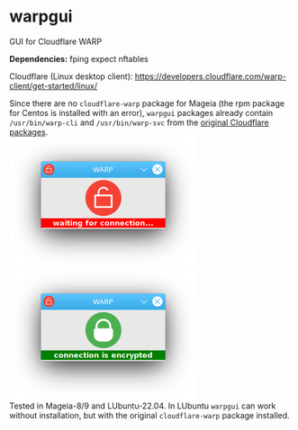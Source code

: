 # warpgui
GUI for Cloudflare WARP

**Dependencies:** fping expect nftables

Cloudflare (Linux desktop client): https://developers.cloudflare.com/warp-client/get-started/linux/

Since there are no `cloudflare-warp` package for Mageia (the rpm package for Centos is installed with an error), `warpgui` packages already contain `/usr/bin/warp-cli` and `/usr/bin/warp-svc` from the [original Cloudflare packages](https://pkg.cloudflareclient.com/packages/cloudflare-warp).  
![](https://github.com/AKotov-dev/warpgui/blob/main/ScreenShots/warpgui-1.png) ![](https://github.com/AKotov-dev/warpgui/blob/main/ScreenShots/warpgui-2.png)  
Tested in Mageia-8/9 and LUbuntu-22.04. In LUbuntu `warpgui` can work without installation, but with the original `cloudflare-warp` package installed.
